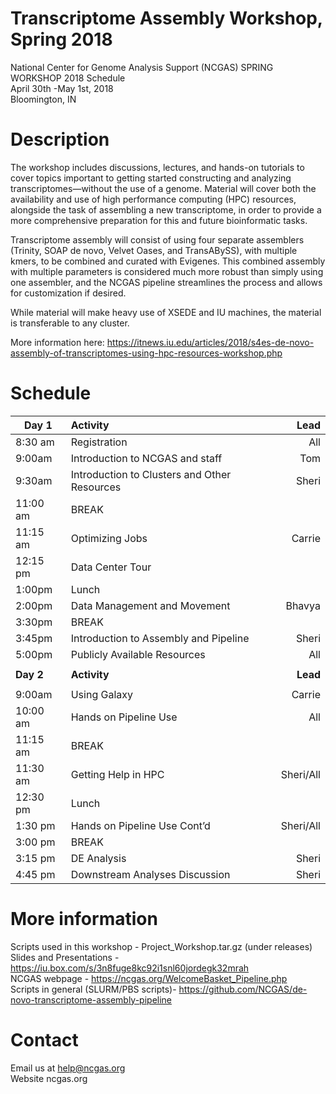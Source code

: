 # Transcriptome Assembly Workshop, Spring 2018
National Center for Genome Analysis Support (NCGAS) SPRING WORKSHOP 2018 Schedule\
April 30th -May 1st, 2018 \
Bloomington, IN 

# Description 
The workshop includes discussions, lectures, and hands-on tutorials to cover topics important to getting started constructing and analyzing transcriptomes—without the use of a genome. Material will cover both the availability and use of high performance computing (HPC) resources, alongside the task of assembling a new transcriptome, in order to provide a more comprehensive preparation for this and future bioinformatic tasks.

Transcriptome assembly will consist of using four separate assemblers (Trinity, SOAP de novo, Velvet Oases, and TransABySS), with multiple kmers, to be combined and curated with Evigenes. This combined assembly with multiple parameters is considered much more robust than simply using one assembler, and the NCGAS pipeline streamlines the process and allows for customization if desired. 

While material will make heavy use of XSEDE and IU machines, the material is transferable to any cluster.

More information here: https://itnews.iu.edu/articles/2018/s4es-de-novo-assembly-of-transcriptomes-using-hpc-resources-workshop.php

# Schedule 

|**Day 1**			 |**Activity**							                                |**Lead**|
|---------------|:----------------------------------------------------------|-----:|
|8:30 am		    |Registration							                                  |All   |
|9:00am		      |Introduction to NCGAS and staff			                      |Tom   | 
|9:30am		      |Introduction to Clusters and Other Resources		            |Sheri |
|11:00 am		    |BREAK                                                      |      |
|11:15 am		    |Optimizing Jobs						                                |Carrie|
|12:15 pm		    |Data Center Tour                                           |      |
|1:00pm		      |Lunch                                                      |      |
|2:00pm		      |Data Management and Movement				                        |Bhavya|
|3:30pm		      |BREAK                                                      |      |
|3:45pm		      |Introduction to Assembly and Pipeline			                |Sheri |
|5:00pm		      |Publicly Available Resources					                      |All   |
|               |                                                           |      |
|**Day 2**		  |**Activity**		                                            |**Lead**|
|               |                                                           |      |
|9:00am		      |Using Galaxy							                                  |Carrie|
|10:00 am		    |Hands on Pipeline Use					                            |All   |
|11:15 am		    |BREAK                                                      |      |
|11:30 am		    |Getting Help in HPC						                            |Sheri/All|
|12:30 pm		    |Lunch                                                      |      |
|1:30 pm		    |Hands on Pipeline Use Cont’d				                        |Sheri/All|
|3:00 pm		    |BREAK                                                      |      |
|3:15 pm		    |DE Analysis 							                                  |Sheri |
|4:45 pm 		    |Downstream Analyses Discussion				                      |Sheri |


# More information 

Scripts used in this workshop - Project_Workshop.tar.gz (under releases)
\
Slides and Presentations - https://iu.box.com/s/3n8fuge8kc92i1snl60jordegk32mrah
\
NCGAS webpage - https://ncgas.org/WelcomeBasket_Pipeline.php
\
Scripts in general (SLURM/PBS scripts)- https://github.com/NCGAS/de-novo-transcriptome-assembly-pipeline


# Contact

Email us at help@ncgas.org 
\
Website ncgas.org 

